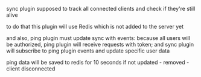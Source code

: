 sync plugin supposed to track all connected clients 
and check if they're still alive

to do that this plugin will use Redis
which is not added to the server yet

and also, ping plugin must update sync with events:
because all users will be authorized, ping plugin will receive requests
with token; and sync plugin will subscribe to ping plugin events 
and update specific user data

ping data will be saved to redis for 10 seconds
if not updated - removed - client disconnected 

